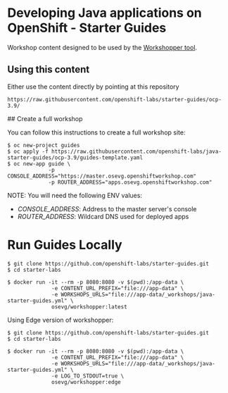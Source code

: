 # Developing Java applications on OpenShift - Starter Guides 

Workshop content designed to be used by the [Workshopper tool](https://github.com/osevg/workshopper).

## Using this content

Either use the content directly by pointing at this repository

```
https://raw.githubusercontent.com/openshift-labs/starter-guides/ocp-3.9/
```

## Create a full workshop

You can follow this instructions to create a full workshop site:

```
$ oc new-project guides
$ oc apply -f https://raw.githubusercontent.com/openshift-labs/java-starter-guides/ocp-3.9/guides-template.yaml
$ oc new-app guide \
             -p CONSOLE_ADDRESS="https://master.osevg.openshiftworkshop.com"
             -p ROUTER_ADDRESS="apps.osevg.openshiftworkshop.com"
```

NOTE: You will need the following ENV values:

* *CONSOLE_ADDRESS*: Address to the master server's console
* *ROUTER_ADDRESS*: Wildcard DNS used for deployed apps

# Run Guides Locally
```
$ git clone https://github.com/openshift-labs/starter-guides.git
$ cd starter-labs

$ docker run -it --rm -p 8080:8080 -v $(pwd):/app-data \
              -e CONTENT_URL_PREFIX="file:///app-data" \
              -e WORKSHOPS_URLS="file:///app-data/_workshops/java-starter-guides.yml" \
              osevg/workshopper:latest 
```

Using Edge version of workshopper:
```
$ git clone https://github.com/openshift-labs/starter-guides.git
$ cd starter-labs

$ docker run -it --rm -p 8080:8080 -v $(pwd):/app-data \
              -e CONTENT_URL_PREFIX="file:///app-data" \
              -e WORKSHOPS_URLS="file:///app-data/_workshops/java-starter-guides.yml" \
              -e LOG_TO_STDOUT=true \
              osevg/workshopper:edge
```
